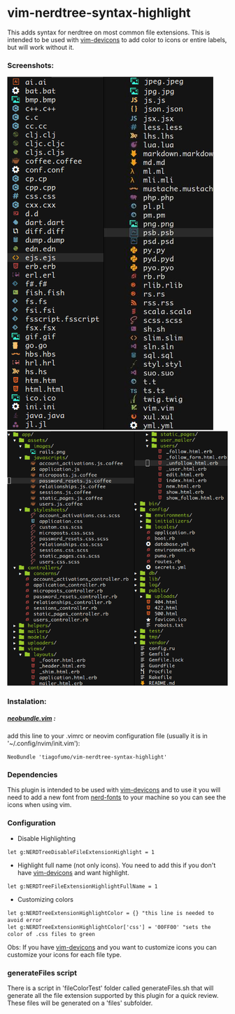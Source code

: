 # vim-nerdtree-syntax-highlight
This adds syntax for nerdtree on most common file extensions. This is intended to be used with [vim-devicons](https://github.com/ryanoasis/vim-devicons) to add color to icons or entire labels, but will work without it.
### Screenshots:
![](/screenshots/allfiles.png "All files generated with the generateFiles<span></span>.sh script")
![](/screenshots/railsapp.png "Screenshot of files in a rails app with my current icons setup")

### Instalation:
##### [neobundle.vim](https://github.com/Shougo/neobundle.vim) :
add this line to your .vimrc or neovim configuration file (usually it is in '~/.config/nvim/init.vim'):
```vim
NeoBundle 'tiagofumo/vim-nerdtree-syntax-highlight'
```
### Dependencies
This plugin is intended to be used with [vim-devicons](https://github.com/ryanoasis/vim-devicons) and to use it you will need to add a new font from [nerd-fonts](https://github.com/ryanoasis/nerd-fonts) to your machine so you can see the icons when using vim.
### Configuration
* Disable Highlighting
```vim
let g:NERDTreeDisableFileExtensionHighlight = 1
```
* Highlight full name (not only icons). You need to add this if you don't have [vim-devicons](https://github.com/ryanoasis/vim-devicons) and want highlight.
```vim
let g:NERDTreeFileExtensionHighlightFullName = 1
```
* Customizing colors
```vim
let g:NERDTreeExtensionHighlightColor = {} "this line is needed to avoid error
let g:NERDTreeExtensionHighlightColor['css'] = '00FF00' "sets the color of .css files to green
```
Obs: If you have [vim-devicons](https://github.com/ryanoasis/vim-devicons) and you want to customize icons you can customize your icons for each file type.
### generateFiles script
There is a script in 'fileColorTest' folder called generateFiles.sh that will generate all the file extension supported by this plugin for a quick review. These files will be generated on a 'files' subfolder.
